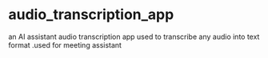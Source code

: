 # audio_transcription_app
an AI assistant audio transcription app used to transcribe any audio into text format .used for meeting assistant 
